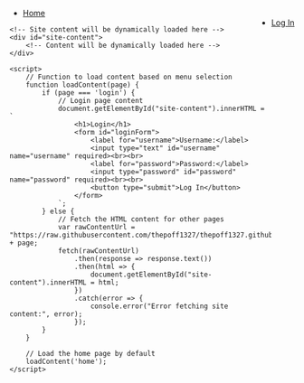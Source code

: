 <html lang="en">
<head>
    <meta charset="UTF-8">
    <meta name="viewport" content="width=device-width, initial-scale=1.0">
    <title>Site Content</title>
</head>
<body>
    <!-- Menu -->
    <div id="menu">
        <ul>
            <li><a href="#" onclick="loadContent('home')">Home</a></li>
            <!-- Add more menu items as needed -->
            <li style="float: right;"><a href="#" onclick="loadContent('login')">Log In</a></li>
        </ul>
    </div>

    <!-- Site content will be dynamically loaded here -->
    <div id="site-content">
        <!-- Content will be dynamically loaded here -->
    </div>

    <script>
        // Function to load content based on menu selection
        function loadContent(page) {
            if (page === 'login') {
                // Login page content
                document.getElementById("site-content").innerHTML = `
                    <h1>Login</h1>
                    <form id="loginForm">
                        <label for="username">Username:</label>
                        <input type="text" id="username" name="username" required><br><br>
                        <label for="password">Password:</label>
                        <input type="password" id="password" name="password" required><br><br>
                        <button type="submit">Log In</button>
                    </form>
                `;
            } else {
                // Fetch the HTML content for other pages
                var rawContentUrl = "https://raw.githubusercontent.com/thepoff1327/thepoff1327.github.io/main/" + page;
                fetch(rawContentUrl)
                    .then(response => response.text())
                    .then(html => {
                        document.getElementById("site-content").innerHTML = html;
                    })
                    .catch(error => {
                        console.error("Error fetching site content:", error);
                    });
            }
        }

        // Load the home page by default
        loadContent('home');
    </script>
</body>
</html>
